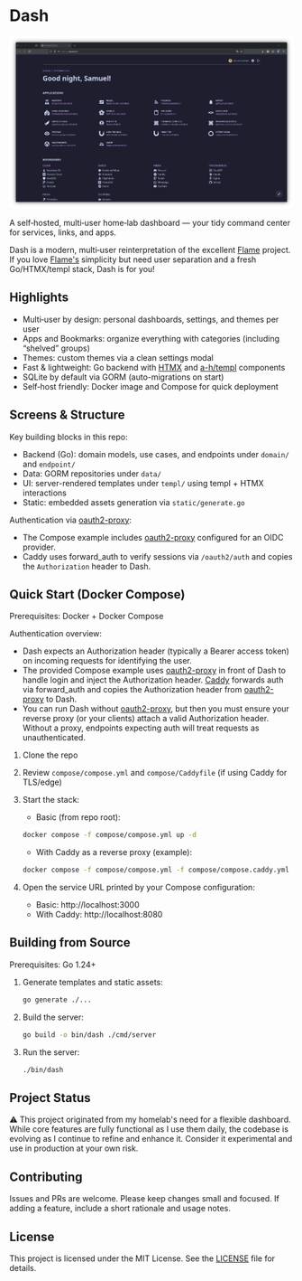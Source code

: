 # Dash

![Screenshot of Dash](./.github/assets/dash.png)

A self‑hosted, multi‑user home‑lab dashboard — your tidy command center for services, links, and apps.

Dash is a modern, multi‑user reinterpretation of the excellent [Flame](https://github.com/pawelmalak/flame) project.   
If you love [Flame's](https://github.com/pawelmalak/flame) simplicity but need user separation and a fresh Go/HTMX/templ stack, Dash is for you!

## Highlights

- Multi‑user by design: personal dashboards, settings, and themes per user
- Apps and Bookmarks: organize everything with categories (including “shelved” groups)
- Themes: custom themes via a clean settings modal
- Fast & lightweight: Go backend with [HTMX](https://htmx.org/) and [a-h/templ](https://github.com/a-h/templ) components
- SQLite by default via GORM (auto-migrations on start)
- Self‑host friendly: Docker image and Compose for quick deployment

## Screens & Structure

Key building blocks in this repo:
- Backend (Go): domain models, use cases, and endpoints under `domain/` and `endpoint/`
- Data: GORM repositories under `data/`
- UI: server-rendered templates under `templ/` using templ + HTMX interactions
- Static: embedded assets generation via `static/generate.go`

Authentication via [oauth2-proxy](https://oauth2-proxy.github.io/oauth2-proxy/):
- The Compose example includes [oauth2-proxy](https://oauth2-proxy.github.io/oauth2-proxy/) configured for an OIDC provider.
- Caddy uses forward_auth to verify sessions via `/oauth2/auth` and copies the `Authorization` header to Dash.


## Quick Start (Docker Compose)

Prerequisites: Docker + Docker Compose

Authentication overview:
- Dash expects an Authorization header (typically a Bearer access token) on incoming requests for identifying the user.
- The provided Compose example uses [oauth2-proxy](https://oauth2-proxy.github.io/oauth2-proxy/) in front of Dash to handle login and inject the Authorization header. [Caddy](https://caddyserver.com/) forwards auth via forward_auth and copies the Authorization header from [oauth2-proxy](https://oauth2-proxy.github.io/oauth2-proxy/) to Dash.
- You can run Dash without [oauth2-proxy](https://oauth2-proxy.github.io/oauth2-proxy/), but then you must ensure your reverse proxy (or your clients) attach a valid Authorization header. Without a proxy, endpoints expecting auth will treat requests as unauthenticated.

1. Clone the repo
2. Review `compose/compose.yml` and `compose/Caddyfile` (if using Caddy for TLS/edge)
3. Start the stack:

    - Basic (from repo root):
   ```sh
   docker compose -f compose/compose.yml up -d
   ```

    - With Caddy as a reverse proxy (example):
   ```sh
   docker compose -f compose/compose.yml -f compose/compose.caddy.yml up -d
   ``` 

4. Open the service URL printed by your Compose configuration:

    - Basic: http://localhost:3000
    - With Caddy: http://localhost:8080

## Building from Source

Prerequisites: Go 1.24+

1. Generate templates and static assets:
   ```sh
   go generate ./...
   ```

2. Build the server:
   ```sh
   go build -o bin/dash ./cmd/server
   ```

3. Run the server:
   ```sh
   ./bin/dash
   ```

## Project Status

⚠️ This project originated from my homelab's need for a flexible dashboard. While core features are fully functional as
I use them daily, the codebase is evolving as I continue to refine and enhance it. Consider it experimental and use in
production at your own risk.

## Contributing

Issues and PRs are welcome. Please keep changes small and focused. If adding a feature, include a short rationale and usage notes.

## License

This project is licensed under the MIT License. See the [LICENSE](./LICENSE) file for details.
